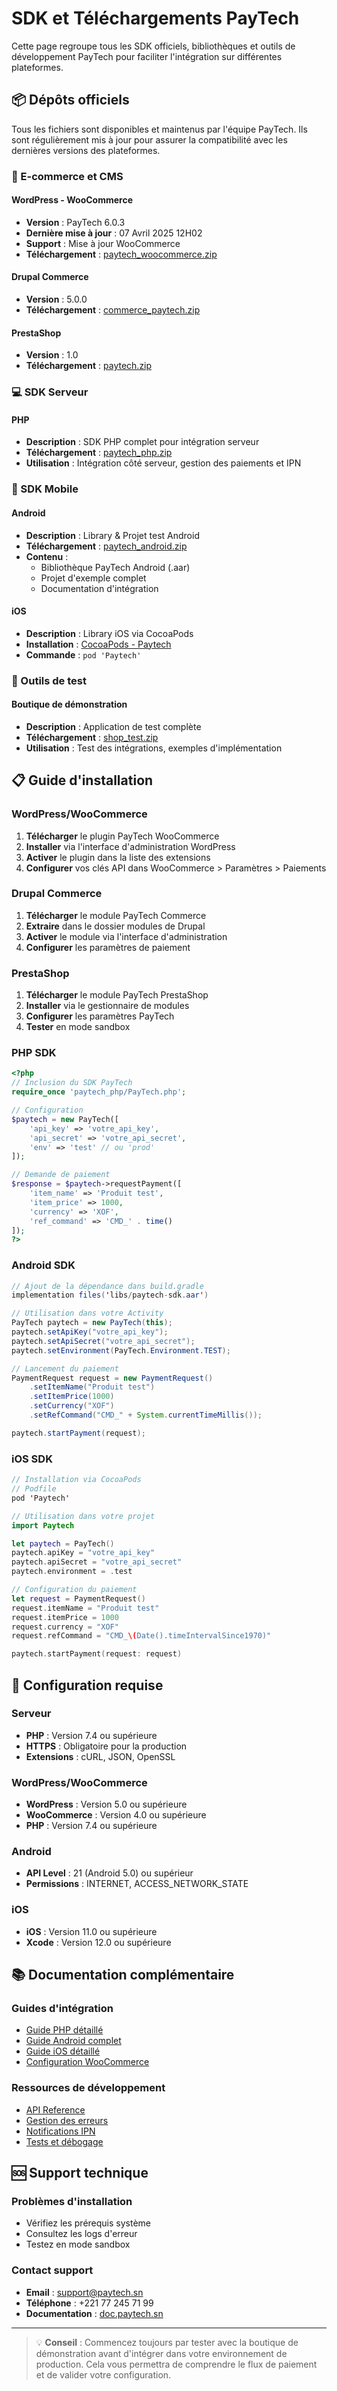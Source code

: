 # SDK et Téléchargements PayTech

Cette page regroupe tous les SDK officiels, bibliothèques et outils de développement PayTech pour faciliter l'intégration sur différentes plateformes.

## 📦 Dépôts officiels

Tous les fichiers sont disponibles et maintenus par l'équipe PayTech. Ils sont régulièrement mis à jour pour assurer la compatibilité avec les dernières versions des plateformes.

### 🛒 E-commerce et CMS

#### WordPress - WooCommerce
- **Version** : PayTech 6.0.3
- **Dernière mise à jour** : 07 Avril 2025 12H02
- **Support** : Mise à jour WooCommerce
- **Téléchargement** : [paytech_woocommerce.zip](/downloads/sdk/woocomerce/paytech_woocommerce.zip?v=6.0.3)

#### Drupal Commerce
- **Version** : 5.0.0
- **Téléchargement** : [commerce_paytech.zip](/downloads/sdk/drupal/commerce_paytech.zip?v=5.0.0)

#### PrestaShop
- **Version** : 1.0
- **Téléchargement** : [paytech.zip](/downloads/sdk/prestashop/paytech.zip?v=1)

### 💻 SDK Serveur

#### PHP
- **Description** : SDK PHP complet pour intégration serveur
- **Téléchargement** : [paytech_php.zip](/downloads/sdk/paytech_php.zip)
- **Utilisation** : Intégration côté serveur, gestion des paiements et IPN

### 📱 SDK Mobile

#### Android
- **Description** : Library & Projet test Android
- **Téléchargement** : [paytech_android.zip](/downloads/sdk/paytech_android.zip)
- **Contenu** : 
  - Bibliothèque PayTech Android (.aar)
  - Projet d'exemple complet
  - Documentation d'intégration

#### iOS
- **Description** : Library iOS via CocoaPods
- **Installation** : [CocoaPods - Paytech](https://cocoapods.org/pods/Paytech)
- **Commande** : `pod 'Paytech'`

### 🧪 Outils de test

#### Boutique de démonstration
- **Description** : Application de test complète
- **Téléchargement** : [shop_test.zip](/downloads/sdk/shop_test.zip)
- **Utilisation** : Test des intégrations, exemples d'implémentation

## 📋 Guide d'installation

### WordPress/WooCommerce

1. **Télécharger** le plugin PayTech WooCommerce
2. **Installer** via l'interface d'administration WordPress
3. **Activer** le plugin dans la liste des extensions
4. **Configurer** vos clés API dans WooCommerce > Paramètres > Paiements

### Drupal Commerce

1. **Télécharger** le module PayTech Commerce
2. **Extraire** dans le dossier modules de Drupal
3. **Activer** le module via l'interface d'administration
4. **Configurer** les paramètres de paiement

### PrestaShop

1. **Télécharger** le module PayTech PrestaShop
2. **Installer** via le gestionnaire de modules
3. **Configurer** les paramètres PayTech
4. **Tester** en mode sandbox

### PHP SDK

```php
<?php
// Inclusion du SDK PayTech
require_once 'paytech_php/PayTech.php';

// Configuration
$paytech = new PayTech([
    'api_key' => 'votre_api_key',
    'api_secret' => 'votre_api_secret',
    'env' => 'test' // ou 'prod'
]);

// Demande de paiement
$response = $paytech->requestPayment([
    'item_name' => 'Produit test',
    'item_price' => 1000,
    'currency' => 'XOF',
    'ref_command' => 'CMD_' . time()
]);
?>
```

### Android SDK

```java
// Ajout de la dépendance dans build.gradle
implementation files('libs/paytech-sdk.aar')

// Utilisation dans votre Activity
PayTech paytech = new PayTech(this);
paytech.setApiKey("votre_api_key");
paytech.setApiSecret("votre_api_secret");
paytech.setEnvironment(PayTech.Environment.TEST);

// Lancement du paiement
PaymentRequest request = new PaymentRequest()
    .setItemName("Produit test")
    .setItemPrice(1000)
    .setCurrency("XOF")
    .setRefCommand("CMD_" + System.currentTimeMillis());

paytech.startPayment(request);
```

### iOS SDK

```swift
// Installation via CocoaPods
// Podfile
pod 'Paytech'

// Utilisation dans votre projet
import Paytech

let paytech = PayTech()
paytech.apiKey = "votre_api_key"
paytech.apiSecret = "votre_api_secret"
paytech.environment = .test

// Configuration du paiement
let request = PaymentRequest()
request.itemName = "Produit test"
request.itemPrice = 1000
request.currency = "XOF"
request.refCommand = "CMD_\(Date().timeIntervalSince1970)"

paytech.startPayment(request: request)
```

## 🔧 Configuration requise

### Serveur
- **PHP** : Version 7.4 ou supérieure
- **HTTPS** : Obligatoire pour la production
- **Extensions** : cURL, JSON, OpenSSL

### WordPress/WooCommerce
- **WordPress** : Version 5.0 ou supérieure
- **WooCommerce** : Version 4.0 ou supérieure
- **PHP** : Version 7.4 ou supérieure

### Android
- **API Level** : 21 (Android 5.0) ou supérieur
- **Permissions** : INTERNET, ACCESS_NETWORK_STATE

### iOS
- **iOS** : Version 11.0 ou supérieure
- **Xcode** : Version 12.0 ou supérieure

## 📚 Documentation complémentaire

### Guides d'intégration
- [Guide PHP détaillé](serveur-php.md)
- [Guide Android complet](mobile-android.md)
- [Guide iOS détaillé](mobile-ios.md)
- [Configuration WooCommerce](cms-wordpress.md)

### Ressources de développement
- [API Reference](demande-paiement.md)
- [Gestion des erreurs](codes-erreur.md)
- [Notifications IPN](ipn-fonctionnement.md)
- [Tests et débogage](tests-debug.md)

## 🆘 Support technique

### Problèmes d'installation
- Vérifiez les prérequis système
- Consultez les logs d'erreur
- Testez en mode sandbox

### Contact support
- **Email** : [support@paytech.sn](mailto:support@paytech.sn)
- **Téléphone** : +221 77 245 71 99
- **Documentation** : [doc.paytech.sn](https://doc.paytech.sn)

---

> 💡 **Conseil** : Commencez toujours par tester avec la boutique de démonstration avant d'intégrer dans votre environnement de production. Cela vous permettra de comprendre le flux de paiement et de valider votre configuration.

